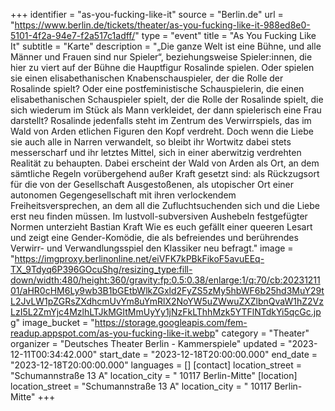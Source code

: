 +++
identifier = "as-you-fucking-like-it"
source = "Berlin.de"
url = "https://www.berlin.de/tickets/theater/as-you-fucking-like-it-988ed8e0-5101-4f2a-94e7-f2a517c1adff/"
type = "event"
title = "As You Fucking Like It"
subtitle = "Karte"
description = "„Die ganze Welt ist eine Bühne, und alle Männer und Frauen sind nur Spieler“, beziehungsweise Spieler:innen, die hier zu viert auf der Bühne die Hauptfigur Rosalinde spielen. Oder spielen sie einen elisabethanischen Knabenschauspieler, der die Rolle der Rosalinde spielt? Oder eine postfeministische Schauspielerin, die einen elisabethanischen Schauspieler spielt, der die Rolle der Rosalinde spielt, die sich wiederum im Stück als Mann verkleidet, der dann spielerisch eine Frau darstellt? Rosalinde jedenfalls steht im Zentrum des Verwirrspiels, das im Wald von Arden etlichen Figuren den Kopf verdreht. Doch wenn die Liebe sie auch alle in Narren verwandelt, so bleibt ihr Wortwitz dabei stets messerscharf und ihr letztes Mittel, sich in einer aberwitzig verdrehten Realität zu behaupten. Dabei erscheint der Wald von Arden als Ort, an dem sämtliche Regeln vorübergehend außer Kraft gesetzt sind: als Rückzugsort für die von der Gesellschaft Ausgestoßenen, als utopischer Ort einer autonomen Gegengesellschaft mit ihren verlockendem Freiheitsversprechen, an dem all die Zufluchtsuchenden sich und die Liebe erst neu finden müssen. Im lustvoll-subversiven Aushebeln festgefügter Normen unterzieht Bastian Kraft Wie es euch gefällt einer queeren Lesart und zeigt eine Gender-Komödie, die als befreiendes und berührendes Verwirr- und Verwandlungsspiel den Klassiker neu befragt."
image = "https://imgproxy.berlinonline.net/eiVFK7kPBkFikoF5avuEEq-TX_9Tdyq6P396GOcuShg/resizing_type:fill-down/width:480/height:360/gravity:fp:0.5:0.38/enlarge:1/q:70/cb:2023121101/aHR0cHM6Ly9wb3B1bGEtbWlkZGxld2FyZS5zMy5hbWF6b25hd3MuY29tL2JvLW1pZGRsZXdhcmUvYm8uYmRlX2NoYW5uZWwuZXZlbnQvaW1hZ2VzLzI5L2ZmYjc4MzlhLTJkMGItMmUyYy1jNzFkLThhMzk5YTFlNTdkYi5qcGc.jpg"
image_bucket = "https://storage.googleapis.com/fem-readup.appspot.com/as-you-fucking-like-it.webp"
category = "Theater"
organizer = "Deutsches Theater Berlin - Kammerspiele"
updated = "2023-12-11T00:34:42.000"
start_date = "2023-12-18T20:00:00.000"
end_date = "2023-12-18T20:00:00.000"
languages = []
[contact]
location_street = "Schumannstraße 13 A"
location_city = " 10117 Berlin-Mitte"
[location]
location_street = "Schumannstraße 13 A"
location_city = " 10117 Berlin-Mitte"
+++